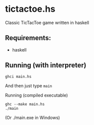 # tictactoe.hs
Classic TicTacToe game written in haskell

Requirements:
------
* haskell

Running (with interpreter)
------

```
ghci main.hs
```
And then just type `main`

Running (compiled executable)
```
ghc --make main.hs
./main
```
(Or ./main.exe in Windows)